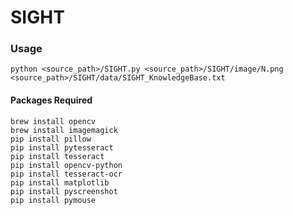 # SIGHT

### Usage

```
python <source_path>/SIGHT.py <source_path>/SIGHT/image/N.png <source_path>/SIGHT/data/SIGHT_KnowledgeBase.txt
```


#### Packages Required

```
brew install opencv
brew install imagemagick
pip install pillow
pip install pytesseract
pip install tesseract
pip install opencv-python
pip install tesseract-ocr
pip install matplotlib
pip install pyscreenshot
pip install pymouse
```